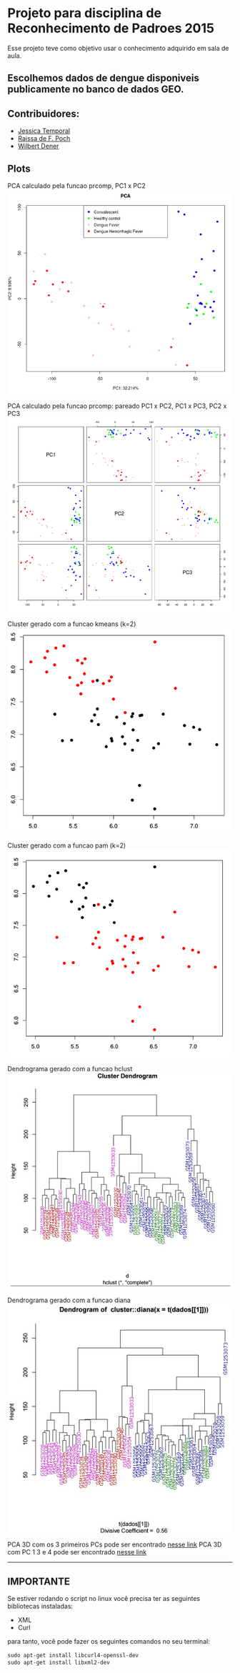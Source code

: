 # Projeto para disciplina de Reconhecimento de Padroes 2015

Esse projeto teve como objetivo usar o conhecimento adquirido em sala de aula.

Escolhemos dados de dengue disponiveis publicamente no banco de dados GEO.
-------------------
Contribuidores:
-------------------
* [Jessica Temporal](https://github.com/jtemporal)
* [Raissa de F. Poch](https://github.com/raissapoch)
* [Wilbert Dener](https://github.com/wilbertdener)
 

Plots
-------------------
PCA calculado pela funcao prcomp, PC1 x PC2
![pca](https://github.com/jtemporal/recDePadroes2015/blob/master/plots/pca-1com2-legendado.png)

PCA calculado pela funcao prcomp: pareado PC1 x PC2, PC1 x PC3, PC2 x PC3
![pcaPairs](https://github.com/jtemporal/recDePadroes2015/blob/master/plots/pca-pairs.png)

Cluster gerado com a funcao kmeans (k=2)
![kmeans](https://github.com/jtemporal/recDePadroes2015/blob/master/plots/kmeans-2centers.png)

Cluster gerado com a funcao pam (k=2)
![pam](https://github.com/jtemporal/recDePadroes2015/blob/master/plots/pam-2centers.png)

Dendrograma gerado com a funcao hclust
![dendroHclust](https://github.com/jtemporal/recDePadroes2015/blob/master/plots/dendro-hclust-cloredLeaf.jpg)

Dendrograma gerado com a funcao diana
![dendroDiana](https://github.com/jtemporal/recDePadroes2015/blob/master/plots/dendro-Diana-cloredLeaf.jpg)

PCA 3D com os 3 primeiros PCs pode ser encontrado [nesse link](https://youtu.be/8B2cN3rDB0E)
PCA 3D com PC 1 3 e 4 pode ser encontrado [nesse link](https://youtu.be/IZK3VB4bxbs)

-------------------
IMPORTANTE
-------------------
Se estiver rodando o script no linux você precisa ter as seguintes bibliotecas instaladas:
- XML
- Curl

para tanto, você pode fazer os seguintes comandos no seu terminal:

```
sudo apt-get install libcurl4-openssl-dev
sudo apt-get install libxml2-dev
```
